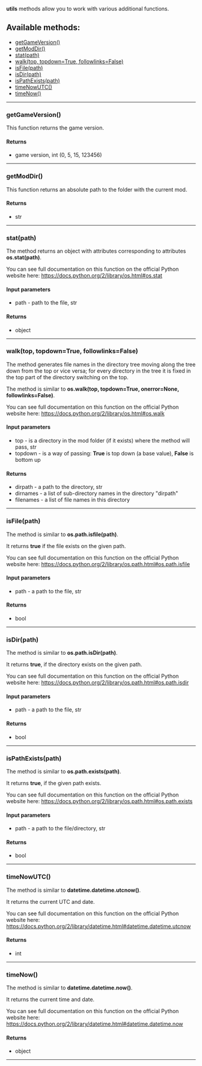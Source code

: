 **utils** methods allow you to work with various additional functions.

## Available methods:

- [getGameVersion()](#getGameVersion)
- [getModDir()](#getModDir)
- [stat(path)](#statpath)
- [walk(top, topdown=True, followlinks=False)](#walktop-topdownTrue-followlinksFalse)
- [isFile(path)](#isFilepath)
- [isDir(path)](#isDirpath)
- [isPathExists(path)](#isPathExistspath)
- [timeNowUTC()](#timeNowUTC)
- [timeNow()](#timeNow)

---

### getGameVersion()

This function returns the game version.

#### Returns
- game version, int (0, 5, 15, 123456)

---

### getModDir()

This function returns an absolute path to the folder with the current mod.

#### Returns
- str

---

### stat(path)

The method returns an object with attributes corresponding to attributes **os.stat(path)**.

You can see full documentation on this function on the official Python website here:  https://docs.python.org/2/library/os.html#os.stat

#### Input parameters
- path - path to the file, str

#### Returns
- object

---

### walk(top, topdown=True, followlinks=False)

The method generates file names in the directory tree moving along the tree down from the top or vice versa; for every  directory in the tree it is fixed in the top part of the directory switching on the top.

The method is similar to **os.walk(top, topdown=True, onerror=None, followlinks=False)**.

You can see full documentation on this function on the official Python website here:  https://docs.python.org/2/library/os.html#os.walk

#### Input parameters
- top - is a directory in the mod folder (if it exists) where the method will pass, str
- topdown - is a way of passing: **True** is top down (a base value), **False** is bottom up

#### Returns
- dirpath - a path to the directory, str
- dirnames - a list of sub-directory names in the directory "dirpath"
- filenames - a list of file names in this directory

---

### isFile(path)

The method is similar to **os.path.isfile(path)**.

It returns **true** if the file exists on the given path.

You can see full documentation on this function on the official Python website here: https://docs.python.org/2/library/os.path.html#os.path.isfile

#### Input parameters
- path - a path to the file, str

#### Returns
- bool

---

### isDir(path)

The method is similar to **os.path.isDir(path)**.

It returns **true**, if the directory exists on the given path.

You can see full documentation on this function on the official Python website here: https://docs.python.org/2/library/os.path.html#os.path.isdir

#### Input parameters
- path - a path to the file, str

#### Returns
- bool

---

### isPathExists(path)

The method is similar to **os.path.exists(path)**. 

It returns **true**, if the given path exists.

You can see full documentation on this function on the official Python website here: https://docs.python.org/2/library/os.path.html#os.path.exists

#### Input parameters
- path - a path to the file/directory, str

#### Returns
- bool

---

### timeNowUTC()

The method is similar to **datetime.datetime.utcnow()**. 

It returns the current UTC and date.

You can see full documentation on this function on the official Python website here: https://docs.python.org/2/library/datetime.html#datetime.datetime.utcnow

#### Returns
- int

---

### timeNow()

The method is similar to **datetime.datetime.now()**.

It returns the current time and date.

You can see full documentation on this function on the official Python website here: https://docs.python.org/2/library/datetime.html#datetime.datetime.now

#### Returns
- object

---
